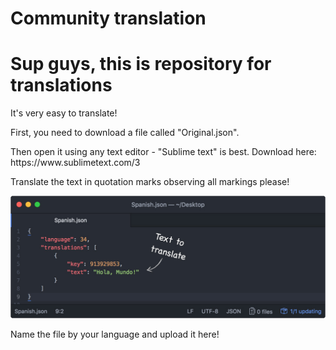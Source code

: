 # Community translation
<h1>Sup guys, this is repository for translations</h1>
<p>It's very easy to translate!</p>
<p>First, you need to download a file called "Original.json".</p>
<p>Then open it using any text editor - "Sublime text" is best. Download here: https://www.sublimetext.com/3</p>
<p>Translate the text in quotation marks observing all markings please!</p>

![alt text](https://github.com/Phantomaster/community_translation/blob/master/localization-doc.jpg)

Name the file by your language and upload it here!
